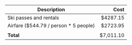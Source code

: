 | Description                           | Cost  |
| ------------------------------------- | -----:|
| Ski passes and rentals                |$4287.15|
| Airfare ($544.79 / person * 5 people) |$2723.95|
|                                       |       |
| **Total**                             |$7,011.10 |
